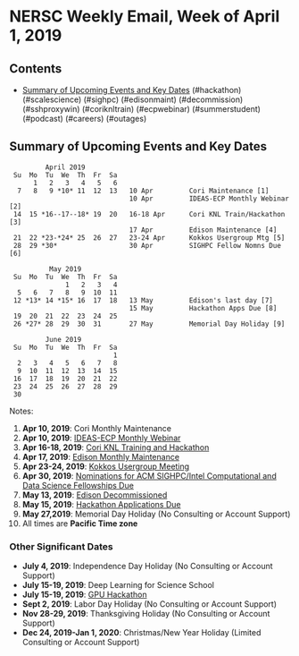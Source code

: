 # NERSC Weekly Email, Week of April 1, 2019 #

## Contents ## 

- [Summary of Upcoming Events and Key Dates](#dates)
(#hackathon)
(#scalescience)
(#sighpc)
(#edisonmaint)
(#decommission)
(#sshproxywin)
(#coriknltrain)
(#ecpwebinar)
(#summerstudent)
(#podcast)
(#careers)
(#outages)

## Summary of Upcoming Events and Key Dates <a name="dates"/> ##

             April 2019
     Su  Mo  Tu  We  Th  Fr  Sa
          1   2   3   4   5   6
      7   8   9 *10* 11  12  13   10 Apr         Cori Maintenance [1]
                                  10 Apr         IDEAS-ECP Monthly Webinar [2]
     14  15 *16--17--18* 19  20   16-18 Apr      Cori KNL Train/Hackathon [3]
                                  17 Apr         Edison Maintenance [4]
     21  22 *23-*24* 25  26  27   23-24 Apr      Kokkos Usergroup Mtg [5]
     28  29 *30*                  30 Apr         SIGHPC Fellow Nomns Due [6]

              May 2019
     Su  Mo  Tu  We  Th  Fr  Sa
                  1   2   3   4
      5   6   7   8   9  10  11
     12 *13* 14 *15* 16  17  18   13 May         Edison's last day [7]
                                  15 May         Hackathon Apps Due [8]
     19  20  21  22  23  24  25
     26 *27* 28  29  30  31       27 May         Memorial Day Holiday [9]

             June 2019        
     Su  Mo  Tu  We  Th  Fr  Sa  
                              1  
      2   3   4   5   6   7   8  
      9  10  11  12  13  14  15  
     16  17  18  19  20  21  22  
     23  24  25  26  27  28  29  
     30                    


Notes:

1. **Apr 10, 2019**: Cori Monthly Maintenance
2. **Apr 10, 2019**: [IDEAS-ECP Monthly Webinar](#ecpwebinar)
3. **Apr 16-18, 2019**: [Cori KNL Training and Hackathon](#coriknltrain)
4. **Apr 17, 2019**: [Edison Monthly Maintenance](#edisonmaint)
5. **Apr 23-24, 2019**: [Kokkos Usergroup Meeting](https://www.exascaleproject.org/event/kokkosusermtg/)
6. **Apr 30, 2019**: [Nominations for ACM SIGHPC/Intel Computational and Data Science Fellowships Due](#sighpc)
7. **May 13, 2019**: [Edison Decommissioned](#decommission)
8. **May 15, 2019**: [Hackathon Applications Due](#hackathon)
9. **May 27,2019**: Memorial Day Holiday (No Consulting or Account Support)
10. All times are **Pacific Time zone**


### Other Significant Dates ###
- **July 4, 2019**: Independence Day Holiday (No Consulting or Account Support)
- **July 15-19, 2019**: Deep Learning for Science School
- **July 15-19, 2019**: [GPU Hackathon](#hackathon)
- **Sept 2, 2019**: Labor Day Holiday (No Consulting or Account Support)
- **Nov 28-29, 2019**: Thanksgiving Holiday (No Consulting or Account Support)
- **Dec 24, 2019-Jan 1, 2020**: Christmas/New Year Holiday (Limited Consulting or Account Support)

